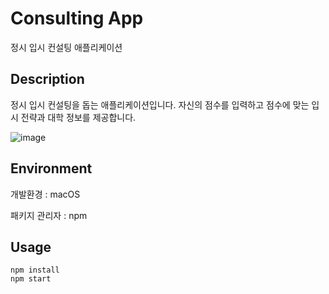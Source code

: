 # Consulting App
정시 입시 컨설팅 애플리케이션

## Description
정시 입시 컨설팅을 돕는 애플리케이션입니다.
자신의 점수를 입력하고 점수에 맞는 입시 전략과 대학 정보를 제공합니다.

![image](https://user-images.githubusercontent.com/39997876/148724030-78e57d8a-dd24-481c-9516-6aead52855a9.png)
## Environment
개발환경 : macOS

패키지 관리자 : npm

## Usage

```
npm install
npm start
```

